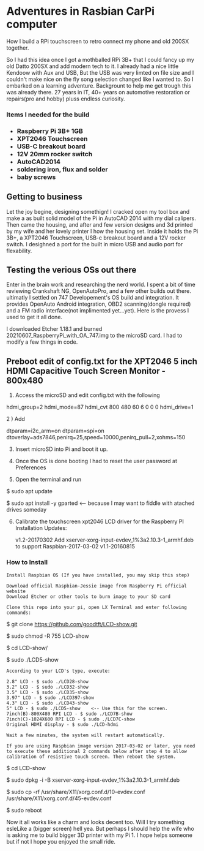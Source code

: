 <h1>Adventures in Rasbian CarPi computer</h1>
How I build a RPi touchscreen to retro connect my phone and old 200SX together.


So I had this idea once I got a mothballed RPi 3B+ that I could fancy up my old Datto 200SX and add modern tech to it. I already had a nice little Kendoow with Aux and USB, But the USB was very limted on file size and I couldn't make nice on the fly song selection changed like I wanted to. So I embarked on a learning adventure. Backgrount to help me get trough this was already there. 27 years in IT, 40+ years on automotive restoration or repairs(pro and hobby) pluss endless curiosity.

<h3>Items I needed for the build<h3>

- Raspberry Pi 3B+ 1GB
- XPT2046 Touchscreen
- USB-C breakout board
- 12V 20mm rocker switch
- AutoCAD2014
- soldering iron, flux and solder
- baby screws


<h2>Getting to business</h2>

Let the joy begine, designing somethign! I cracked open my tool box and make a as built solid model of the Pi in AutoCAD 2014 with my dial calipers. Then came the housing, and after and few version designs and 3d printed by my wife and her lovely printer I how the housing set. Inside it holds the Pi 3B+, a XPT2046 Touchscreen, USB-c breakout board and a 12V rocker switch. I desighned a port for the built in micro USB and audio port for flexability.

<h2>Testing the verious OSs out there</h2>
Enter in the brain work and researching the nerd world. I spent a bit of time reviewing Crankshaft NG, OpenAutoPro, and a few other builds out there. ultimatly I settled on 747 Developement's OS build and integration. It provides OpenAuto Android integration, OBD2 scanning(dongle required) and a FM radio interface(not implimented yet...yet). Here is the provess I used to get it all done.

I downloaded Etcher 1.18.1 and burned 20210607_RaspberryPi_with_OA_747.img to the microSD card. I had to modify a few things in code. 

<h2>Preboot edit of config.txt for the XPT2046 5 inch HDMI Capacitive Touch Screen Monitor - 800x480</h2>

1) Access the microSD  and edit config.txt with the following

hdmi_group=2
hdmi_mode=87
hdmi_cvt 800 480 60 6 0 0 0
hdmi_drive=1

2 ) Add

dtparam=i2c_arm=on
dtparam=spi=on
dtoverlay=ads7846,penirq=25,speed=10000,penirq_pull=2,xohms=150

3) Insert microSD into Pi and boot it up.

4) Once the OS is done booting I had to reset the user password at Preferences 

5) Open the terminal and run

$ sudo apt update

$ sudo apt install -y gparted  <-- because I may want to fiddle with atached drives someday

6) Calibrate the touchscreen
xpt2046 LCD driver for the Raspberry PI Installation
Updates:

    v1.2-20170302
        Add xserver-xorg-input-evdev_1%3a2.10.3-1_armhf.deb to support Raspbian-2017-03-02
    v1.1-20160815

<h3>How to Install</h3>

    Install Raspbian OS (If you have installed, you may skip this step)

    Download official Raspbian-Jessie image from Raspberry Pi official website
    Download Etcher or other tools to burn image to your SD card

    Clone this repo into your pi, open LX Terminal and enter following commands:

  $ git clone https://github.com/goodtft/LCD-show.git
  
  $ sudo chmod -R 755 LCD-show
  
  $ cd LCD-show/

  $ sudo ./LCD5-show
  

    According to your LCD's type, execute:

    2.8" LCD - $ sudo ./LCD28-show
    3.2" LCD - $ sudo ./LCD32-show
    3.5" LCD - $ sudo ./LCD35-show
    3.97" LCD - $ sudo ./LCD397-show
    4.3" LCD - $ sudo ./LCD43-show
    5" LCD - $ sudo ./LCD5-show    <-- Use this for the screen.
    7inch(B)-800X480 RPI LCD - $ sudo ./LCD7B-show
    7inch(C)-1024X600 RPI LCD - $ sudo ./LCD7C-show
    Original HDMI display - $ sudo ./LCD-hdmi

    Wait a few minutes, the system will restart automatically.

    If you are using Raspbian image version 2017-03-02 or later, you need to execute these additional 2 commands below after step 4 to allow calibration of resistive touch screen. Then reboot the system.

  $ cd LCD-show
  
  $ sudo dpkg -i -B xserver-xorg-input-evdev_1%3a2.10.3-1_armhf.deb
  
  $ sudo cp -rf /usr/share/X11/xorg.conf.d/10-evdev.conf /usr/share/X11/xorg.conf.d/45-evdev.conf
  
  $ sudo reboot




Now it all works like a charm and looks decent too. Will I try something esleLike a (bigger screen) hell yea. But perhaps I should help the wife who is asking me to build bigger 3D printer with my Pi 1. I hope helps someone but if not I hope you enjoyed the small ride.
